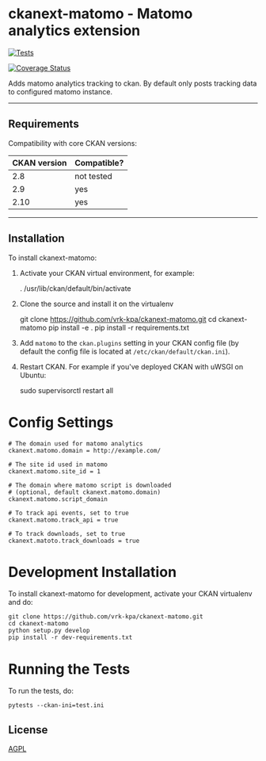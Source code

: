 # ckanext-matomo - Matomo analytics extension


[![Tests](https://github.com/vrk-kpa/ckanext-matomo/actions/workflows/test.yml/badge.svg?branch=main)](https://github.com/vrk-kpa/ckanext-matomo/actions)


[![Coverage Status](https://coveralls.io/repos/github/vrk-kpa/ckanext-matomo/badge.svg?branch=main)](https://coveralls.io/github/vrk-kpa/ckanext-matomo?branch=main)


Adds matomo analytics tracking to ckan. By default only posts tracking data to configured matomo instance.


------------
Requirements
------------

Compatibility with core CKAN versions:

| CKAN version    | Compatible? |
| --------------- |-------------|
| 2.8             | not tested  |
| 2.9             | yes         |
| 2.10            | yes         |

------------
Installation
------------

To install ckanext-matomo:

1. Activate your CKAN virtual environment, for example:


    . /usr/lib/ckan/default/bin/activate

2. Clone the source and install it on the virtualenv


    git clone https://github.com/vrk-kpa/ckanext-matomo.git
    cd ckanext-matomo
    pip install -e .
    pip install -r requirements.txt


3. Add ``matomo`` to the ``ckan.plugins`` setting in your CKAN
   config file (by default the config file is located at
   ``/etc/ckan/default/ckan.ini``).


4. Restart CKAN. For example if you've deployed CKAN with uWSGI on Ubuntu:


     sudo supervisorctl restart all


# Config Settings


    # The domain used for matomo analytics
    ckanext.matomo.domain = http://example.com/

    # The site id used in matomo
    ckanext.matomo.site_id = 1

    # The domain where matomo script is downloaded
    # (optional, default ckanext.matomo.domain)
    ckanext.matomo.script_domain

    # To track api events, set to true
    ckanext.matomo.track_api = true

    # To track downloads, set to true
    ckanext.matoto.track_downloads = true


# Development Installation

To install ckanext-matomo for development, activate your CKAN virtualenv and do:

    git clone https://github.com/vrk-kpa/ckanext-matomo.git
    cd ckanext-matomo
    python setup.py develop
    pip install -r dev-requirements.txt


# Running the Tests

To run the tests, do:

    pytests --ckan-ini=test.ini


## License

[AGPL](https://www.gnu.org/licenses/agpl-3.0.en.html)
